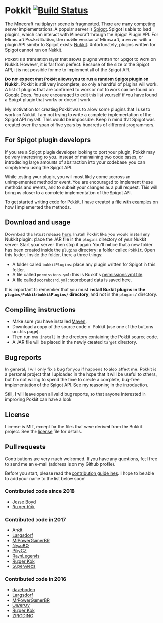 # Pokkit  [![Build Status](https://travis-ci.org/rutgerkok/Pokkit.svg?branch=master)](https://travis-ci.org/rutgerkok/Pokkit)

The Minecraft multiplayer scene is fragmented. There are many competing server implementations. A popular server is [Spigot](http://www.spigotmc.org/). Spigot is able to load plugins, which can interact with Minecraft through the Spigot Plugin API. For Minecraft Pocket Edition, the mobile version of Minecraft, a server with a plugin API similar to Spigot exists: [Nukkit](https://nukkitx.com/). Unfortunately, plugins written for Spigot cannot run on Nukkit.

Pokkit is a translation layer that allows plugins written for Spigot to work on Nukkit. However, it is far from perfect. Because of the size of the Spigot API, it is not possible for me to implement all of the Spigot API.

**Do not expect that Pokkit allows you to run a random Spigot plugin on Nukkit.** Pokkit is still very incomplete, so only a handful of plugins will work. A list of plugins that are confirmed to work or not to work can be found on [Google Docs](https://docs.google.com/spreadsheets/d/1afyyvkdQWyJO6bv1kzofrJxqniqlg28TKqr3YK6ouic/edit?usp=sharing). You are encouraged to edit this list yourself if you have found a Spigot plugin that works or doesn't work.

My motivation for creating Pokkit was to allow some plugins that I use to work on Nukkit. I am not trying to write a complete implementation of the Spigot API myself. This would be impossible. Keep in mind that Spigot was created over the span of five years by hundreds of different programmers.

## For Spigot plugin developrs
If you are a Spigot plugin developer looking to port your plugin, Pokkit may be very interesting to you. Instead of maintaining two code bases, or introducing large amounts of abstraction into your codebase, you can simply keep using the Spigot API.

While testing your plugin, you will most likely come accross an unimplemented method or event. You are encouraged to implement these methods and events, and to submit your changes as a pull request. This will bring us closer to a complete implementation of the Spigot API.

To get started writing code for Pokkit, I have created a [file with examples](./IMPL_EXAMPLES.md) on how I implemented the methods.

## Download and usage
Download the latest release [here](https://github.com/rutgerkok/Pokkit/releases). Install Pokkit like you would install any Nukkit plugin: place the JAR file in the `plugins` directory of your Nukkit server. Start your server, then stop it again. You'll notice that a new folder has been created inside the `plugins` directory: a folder called `Pokkit`. Open this folder. Inside the folder, there a three things:

* A folder called `bukkitPlugins`: place any plugin written for Spigot in this folder.
* A file called `permissions.yml`: this is Bukkit's [permissions.yml file](http://wiki.bukkit.org/Permissions.yml).
* A file called `scoreboard.yml`: scoreboard data is saved here.

It is important to remember that you must **install Bukkit plugins in the `plugins/Pokkit/bukkitPlugins/` directory**, and not in the `plugins/` directory.

## Compiling instructions
* Make sure you have installed [Maven](https://maven.apache.org/).
* Download a copy of the source code of Pokkit (use one of the buttons on this page).
* Then run `mvn install` in the directory containing the Pokkit source code.
* A JAR file will be placed in the newly created `target` directory.

## Bug reports
In general, I will only fix a bug for you if happens to also affect me. Pokkit is a personal project that I uploaded in the hope that it will be useful to others, but I'm not willing to spend the time to create a complete, bug-free implementation of the Spigot API. See my reasoning in the introduction.

Still, I will leave open all valid bug reports, so that anyone interested in improving Pokkit can have a look.

## License
License is MIT, except for the files that were derived from the Bukkit project. See the [license](./LICENSE.md) file for details.

## Pull requests
Contributions are very much welcomed. If you have any questions, feel free to send me an e-mail (address is on my Github profile).

Before you start, please read the [contribution guidelines](./CONTRIBUTING.md). I hope to be able to add your name to the list below soon!

### Contributed code since 2018
* [Jesse Boyd](https://github.com/boy0001)
* [Rutger Kok](https://github.com/rutgerkok)

### Contributed code in 2017
* [Ankit](https://github.com/AnkitM252)
* [Langsdorf](https://github.com/Langsdorf)
* [MrPowerGamerBR](https://github.com/MrPowerGamerBR)
* [NycuRO](https://github.com/NycuRO)
* [PikyCZ](https://github.com/PikyCZ)
* [RaynLegends](https://github.com/RaynLegends)
* [Rutger Kok](https://github.com/rutgerkok)
* [SuperAlecs](https://github.com/SuperAlecs)

### Contributed code in 2016
* [daveboden](https://github.com/daveboden)
* [Langsdorf](https://github.com/Langsdorf)
* [MrPowerGamerBR](https://github.com/MrPowerGamerBR)
* [OliverUv](https://github.com/OliverUv)
* [Rutger Kok](https://github.com/rutgerkok)
* [ZINGDING](https://github.com/ZINGDING)
